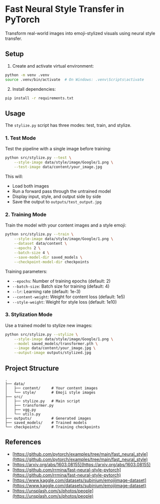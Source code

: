# Fast Neural Style Transfer in PyTorch

Transform real-world images into emoji-stylized visuals using neural style transfer.

## Setup

1. Create and activate virtual environment:
```bash
python -m venv .venv
source .venv/bin/activate  # On Windows: .venv\Scripts\activate
```

2. Install dependencies:
```bash
pip install -r requirements.txt
```

## Usage

The `stylize.py` script has three modes: test, train, and stylize.

### 1. Test Mode
Test the pipeline with a single image before training:
```bash
python src/stylize.py --test \
    --style-image data/style/image/Google/1.png \
    --test-image data/content/your_image.jpg
```
This will:
- Load both images
- Run a forward pass through the untrained model
- Display input, style, and output side by side
- Save the output to `outputs/test_output.jpg`

### 2. Training Mode
Train the model with your content images and a style emoji:
```bash
python src/stylize.py --train \
    --style-image data/style/image/Google/1.png \
    --dataset data/content \
    --epochs 2 \
    --batch-size 4 \
    --save-model-dir saved_models \
    --checkpoint-model-dir checkpoints
```

Training parameters:
- `--epochs`: Number of training epochs (default: 2)
- `--batch-size`: Batch size for training (default: 4)
- `--lr`: Learning rate (default: 1e-3)
- `--content-weight`: Weight for content loss (default: 1e5)
- `--style-weight`: Weight for style loss (default: 1e10)

### 3. Stylization Mode
Use a trained model to stylize new images:
```bash
python src/stylize.py --stylize \
    --style-image data/style/image/Google/1.png \
    --model saved_models/transformer.pth \
    --image data/content/your_image.jpg \
    --output-image outputs/stylized.jpg
```

## Project Structure
```
.
├── data/
│   ├── content/     # Your content images
│   └── style/       # Emoji style images
├── src/
│   ├── stylize.py   # Main script
│   ├── transformer.py
│   ├── vgg.py
│   └── utils.py
├── outputs/         # Generated images
├── saved_models/    # Trained models
└── checkpoints/     # Training checkpoints
```

## References
- [https://github.com/pytorch/examples/tree/main/fast_neural_style](https://github.com/pytorch/examples/tree/main/fast_neural_style)
- [https://arxiv.org/abs/1603.08155](https://arxiv.org/abs/1603.08155)
- [https://github.com/rrmina/fast-neural-style-pytorch](https://github.com/rrmina/fast-neural-style-pytorch)
- [https://www.kaggle.com/datasets/subinium/emojiimage-dataset](https://www.kaggle.com/datasets/subinium/emojiimage-dataset)
- [https://unsplash.com/s/photos/people](https://unsplash.com/s/photos/people)